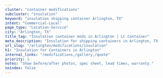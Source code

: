 ```yaml
---
cluster: "container modifications"
subcluster: "insulation"
keyword: "insulation shipping container Arlington, TX"
intent: "Commercial-Local"
page_type: "Location-Service"
city: "Arlington, TX"
title_tag: "Insulation container mods in Arlington | LC Container"
meta_description: "Insulation for shipping containers in Arlington, TX. Local fabrication & pro install. LC Container — Since 2003. Get a quote."
url_slug: "/arlington/modifications/insulation"
h1: "Insulation for Containers in Arlington"
internal_links: "/modifications,/gallery,/quote"
priority: 1
notes: "Show before/after photos, spec sheet, lead times, warranty."
noindex: false
---
```


<!-- TODO: Add unique city/inventory copy, images, and internal links here. -->
